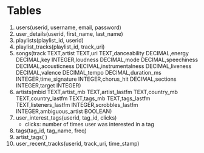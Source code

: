 # Tables

1. users(userid, username, email, password)
2. user_details(userid, first_name, last_name)
3. playlists(playlist_id, userid)
4. playlist_tracks(playlist_id, track_uri)
5. songs(track TEXT,artist TEXT,uri TEXT,danceability DECIMAL,energy DECIMAL,key INTEGER,loudness DECIMAL,mode DECIMAL,speechiness DECIMAL,acousticness DECIMAL,instrumentalness DECIMAL,liveness DECIMAL,valence DECIMAL,tempo DECIMAL,duration_ms INTEGER,time_signature INTEGER,chorus_hit DECIMAL,sections INTEGER,target INTEGER)
6. artists(mbid TEXT,artist_mb TEXT,artist_lastfm TEXT,country_mb TEXT,country_lastfm TEXT,tags_mb TEXT,tags_lastfm TEXT,listeners_lastfm INTEGER,scrobbles_lastfm INTEGER,ambiguous_artist BOOLEAN)
7. user_interest_tags(userid, tag_id, clicks)
	- clicks: number of times user was interested in a tag
8. tags(tag_id, tag_name, freq)
9. artist_tags( )
10. user_recent_tracks(userid, track_uri, time_stamp)
